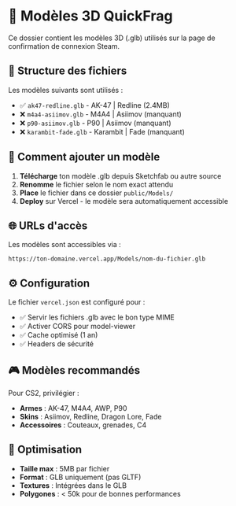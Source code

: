 # 🎯 Modèles 3D QuickFrag

Ce dossier contient les modèles 3D (.glb) utilisés sur la page de confirmation de connexion Steam.

## 📁 Structure des fichiers

Les modèles suivants sont utilisés :

- ✅ `ak47-redline.glb` - AK-47 | Redline (2.4MB)
- ❌ `m4a4-asiimov.glb` - M4A4 | Asiimov (manquant)
- ❌ `p90-asiimov.glb` - P90 | Asiimov (manquant)  
- ❌ `karambit-fade.glb` - Karambit | Fade (manquant)

## 🔧 Comment ajouter un modèle

1. **Télécharge** ton modèle .glb depuis Sketchfab ou autre source
2. **Renomme** le fichier selon le nom exact attendu
3. **Place** le fichier dans ce dossier `public/Models/`
4. **Deploy** sur Vercel - le modèle sera automatiquement accessible

## 🌐 URLs d'accès

Les modèles sont accessibles via :
```
https://ton-domaine.vercel.app/Models/nom-du-fichier.glb
```

## ⚙️ Configuration

Le fichier `vercel.json` est configuré pour :
- ✅ Servir les fichiers .glb avec le bon type MIME
- ✅ Activer CORS pour model-viewer
- ✅ Cache optimisé (1 an)
- ✅ Headers de sécurité

## 🎮 Modèles recommandés

Pour CS2, privilégier :
- **Armes** : AK-47, M4A4, AWP, P90
- **Skins** : Asiimov, Redline, Dragon Lore, Fade
- **Accessoires** : Couteaux, grenades, C4

## 📏 Optimisation

- **Taille max** : 5MB par fichier
- **Format** : GLB uniquement (pas GLTF)
- **Textures** : Intégrées dans le GLB
- **Polygones** : < 50k pour de bonnes performances 